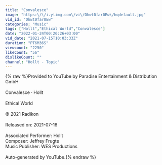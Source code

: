 ```yaml
---
title: "Convalesce"
image: "https:\/\/i.ytimg.com\/vi\/Ohwt0far0Ew\/hqdefault.jpg"
vid_id: "Ohwt0far0Ew"
categories: "Music"
tags: ["Hollt","Ethical World","Convalesce"]
date: "2022-01-24T00:20:26+03:00"
vid_date: "2021-07-15T10:03:33Z"
duration: "PT6M36S"
viewcount: "2250"
likeCount: "56"
dislikeCount: ""
channel: "Hollt - Topic"
---
```

{% raw %}Provided to YouTube by Paradise Entertainment &amp; Distribution GmbH<br /><br />Convalesce · Hollt<br /><br />Ethical World<br /><br />℗ 2021 Radikon<br /><br />Released on: 2021-07-16<br /><br />Associated  Performer: Hollt<br />Composer: Jeffrey Frugte<br />Music  Publisher: WES Productions<br /><br />Auto-generated by YouTube.{% endraw %}

